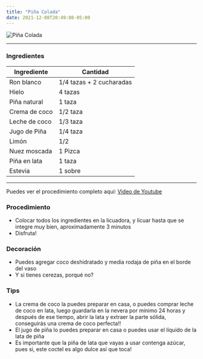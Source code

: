 ```yaml
---
title: "Piña Colada"
date: 2021-12-08T20:49:08-05:00
---
```

![Piña Colada](../../images/pina_colada.jpg)
___
### Ingredientes 

| Ingrediente | Cantidad |
| ----------- | ----------- |
| Ron blanco | 1/4 tazas + 2 cucharadas |
| Hielo | 4 tazas |
| Piña natural | 1 taza |
| Crema de coco | 1/2 taza |
| Leche de coco | 1/3 taza |
| Jugo de Piña | 1/4 taza |
| Limón | 1/2 |
| Nuez moscada | 1 Pizca |
| Piña en lata | 1 taza |
| Estevia | 1 sobre |

___

Puedes ver el procedimiento completo aquí: [Video de Youtube](https://youtu.be/KwdQX_hijXI)

### Procedimiento 
- Colocar todos los ingredientes en la licuadora, y licuar hasta que se integre muy bien, aproximadamente 3 minutos
- Disfruta!

### Decoración
- Puedes agregar coco deshidratado y media rodaja de piña en el borde del vaso
- Y si tienes cerezas, porqué no?

### Tips
- La crema de coco la puedes preparar en casa, o puedes comprar leche de coco en lata, luego guardarla en la nevera por mínimo 24 horas y después de ese tiempo, abrir la lata y extraer la parte sólida, conseguirás una crema de coco perfecta!!
- El jugo de piña lo puedes preparar en casa o puedes usar el líquido de la lata de piña
- Es importante que la piña de lata que vayas a usar contenga azúcar, pues si, este coctel es algo dulce así que toca!





